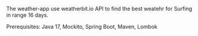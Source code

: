 The weather-app use weatherbit.io API to find the best weatehr for Surfing in range 16 days.

Prerequisites:
Java 17,
Mockito,
Spring Boot,
Maven,
Lombok

